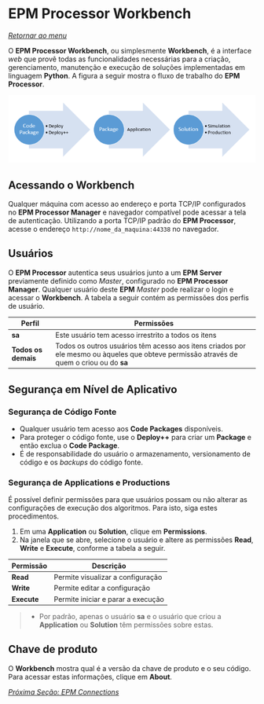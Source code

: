 # EPM Processor Workbench

*[Retornar ao menu](menu.md)*

O **EPM Processor Workbench**, ou simplesmente **Workbench**, é a interface _web_ que provê todas as funcionalidades necessárias para a criação, gerenciamento, manutenção e execução de soluções implementadas em linguagem **Python**. A figura a seguir mostra o fluxo de trabalho do **EPM Processor**.

![Fluxo epm processor](images/workbench_fluxo_processor.PNG "Fluxo de trabalho do EPM Processor")

## Acessando o Workbench

Qualquer máquina com acesso ao endereço e porta TCP/IP configurados no **EPM Processor Manager** e navegador compatível pode acessar a tela de autenticação. Utilizando a porta TCP/IP padrão do **EPM Processor**, acesse o endereço `http://nome_da_maquina:44338` no navegador.

## Usuários

O **EPM Processor** autentica seus usuários junto a um **EPM Server** previamente definido como _Master_, configurado no **EPM Processor Manager**. Qualquer usuário deste **EPM** _Master_ pode realizar o login e acessar o **Workbench**. A tabela a seguir contém as permissões dos perfis de usuário.

|Perfil|Permissões|
|---|---|
|**sa**|Este usuário tem acesso irrestrito a todos os itens|
|**Todos os demais**|Todos os outros usuários têm acesso aos itens criados por ele mesmo ou àqueles que obteve permissão através de quem o criou ou do **sa**|

## Segurança em Nível de Aplicativo

### Segurança de Código Fonte

+ Qualquer usuário tem acesso aos **Code Packages** disponíveis.
+ Para proteger o código fonte, use o **Deploy++** para criar um **Package** e então exclua o **Code Package**.
+ É de responsabilidade do usuário o armazenamento, versionamento de código e os _backups_ do código fonte.

### Segurança de Applications e Productions

É possível definir permissões para que usuários possam ou não alterar as configurações de execução dos algoritmos. Para isto, siga estes procedimentos.

1. Em uma **Application** ou **Solution**, clique em **Permissions**.
2. Na janela que se abre, selecione o usuário e altere as permissões **Read**, **Write** e **Execute**, conforme a tabela a seguir.

|Permissão|Descrição|
|---------|---------|
|**Read**|Permite visualizar a configuração|
|**Write**|Permite editar a configuração|
|**Execute**|Permite iniciar e parar a execução|

> + Por padrão, apenas o usuário **sa** e o usuário que criou a **Application** ou **Solution** têm permissões sobre estas.

## Chave de produto

O **Workbench** mostra qual é a versão da chave de produto e o seu código. Para acessar estas informações, clique em **About**.

*[Próxima Seção: EPM Connections](EPMProcessorEPMConnections.md)*
